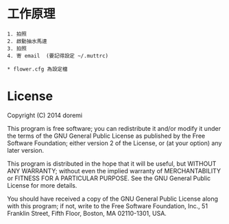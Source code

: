 # 工作原理 #

    1. 拍照
    2. 啟動抽水馬達
    3. 拍照
    4. 寄 email  (要記得設定 ~/.muttrc)

    * flower.cfg 為設定檔

# License #

Copyright (C) 2014  doremi

This program is free software; you can redistribute it and/or
modify it under the terms of the GNU General Public License
as published by the Free Software Foundation; either version 2
of the License, or (at your option) any later version.

This program is distributed in the hope that it will be useful,
but WITHOUT ANY WARRANTY; without even the implied warranty of
MERCHANTABILITY or FITNESS FOR A PARTICULAR PURPOSE.  See the
GNU General Public License for more details.

You should have received a copy of the GNU General Public License
along with this program; if not, write to the Free Software
Foundation, Inc., 51 Franklin Street, Fifth Floor, Boston, MA  02110-1301, USA.
